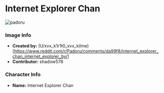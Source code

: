 # Internet Explorer Chan

![padoru](https://raw.githubusercontent.com/shadow578/Padoru-Padoru/master/Padoru/other-ie-chan.png "Internet Explorer Chan")

### Image Info
* **Created by:**    (U/xvx_k1r1t0_xvx_kilme)[https://www.reddit.com/r/Padoru/comments/da99f8/internet_explorer_chan_internet_explorer_by/]
* **Contributor:**   shadow578

### Character Info
* **Name:**   Internet Explorer Chan
